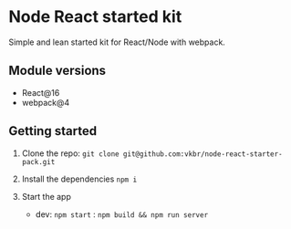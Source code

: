 # Node React started kit

Simple and lean started kit for React/Node with webpack.

## Module versions
* React@16
* webpack@4

## Getting started

1. Clone the repo:
`git clone git@github.com:vkbr/node-react-starter-pack.git`

2. Install the dependencies
`npm i`

3. Start the app
	- dev: `npm start`
: `npm build && npm run server`